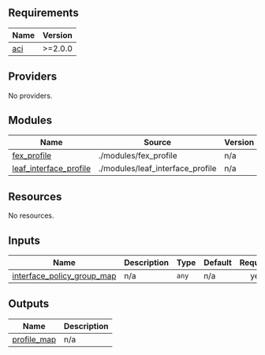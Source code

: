 <!-- BEGIN_TF_DOCS -->
## Requirements

| Name | Version |
|------|---------|
| <a name="requirement_aci"></a> [aci](#requirement\_aci) | >=2.0.0 |

## Providers

No providers.

## Modules

| Name | Source | Version |
|------|--------|---------|
| <a name="module_fex_profile"></a> [fex\_profile](#module\_fex\_profile) | ./modules/fex_profile | n/a |
| <a name="module_leaf_interface_profile"></a> [leaf\_interface\_profile](#module\_leaf\_interface\_profile) | ./modules/leaf_interface_profile | n/a |

## Resources

No resources.

## Inputs

| Name | Description | Type | Default | Required |
|------|-------------|------|---------|:--------:|
| <a name="input_interface_policy_group_map"></a> [interface\_policy\_group\_map](#input\_interface\_policy\_group\_map) | n/a | `any` | n/a | yes |

## Outputs

| Name | Description |
|------|-------------|
| <a name="output_profile_map"></a> [profile\_map](#output\_profile\_map) | n/a |
<!-- END_TF_DOCS -->